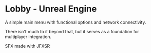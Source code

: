 # **Lobby - Unreal Engine**  

A simple main menu with functional options and network connectivity.  

There isn't much to it beyond that, but it serves as a foundation for multiplayer integration.  

SFX made with JFXSR
